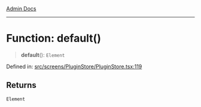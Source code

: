 [Admin Docs](/)

***

# Function: default()

> **default**(): `Element`

Defined in: [src/screens/PluginStore/PluginStore.tsx:119](https://github.com/PalisadoesFoundation/talawa-admin/blob/main/src/screens/PluginStore/PluginStore.tsx#L119)

## Returns

`Element`
